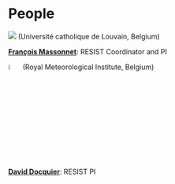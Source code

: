 # People

<img src="https://resist-impuls.github.io/docs/assets/logo_UCLouvain_format_jpg_RVB.jpg">
(Université catholique de Louvain, Belgium)

[**François Massonnet**](https://www.elic.ucl.ac.be/modx/index.php?id=73): RESIST Coordinator and PI



<img src="https://resist-impuls.github.io/docs/assets/logo_rmicolor.png" height=5% width=5%>
(Royal Meteorological Institute, Belgium)

[**David Docquier**](https://sites.google.com/view/daviddocquier): RESIST PI
